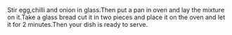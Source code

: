 Stir egg,chilli and onion in  glass.Then put a pan in oven and lay the mixture on it.Take a glass bread cut it in two pieces and place it on the oven and let it for 2 minutes.Then your dish is ready to serve.